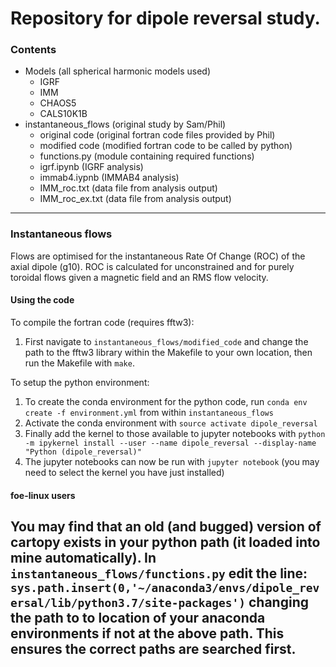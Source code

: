 # Repository for dipole reversal study.

### Contents
- Models (all spherical harmonic models used)
  - IGRF
  - IMM
  - CHAOS5
  - CALS10K1B
- instantaneous_flows (original study by Sam/Phil)
  - original code (original fortran code files provided by Phil)
  - modified code (modified fortran code to be called by python)
  - functions.py (module containing required functions)
  - igrf.ipynb (IGRF analysis)
  - immab4.iypnb (IMMAB4 analysis)
  - IMM_roc.txt (data file from analysis output)
  - IMM_roc_ex.txt (data file from analysis output)
  
-----

### Instantaneous flows

Flows are optimised for the instantaneous Rate Of Change (ROC) of the axial dipole (g10). ROC is calculated for unconstrained and for purely toroidal flows given a magnetic field and an RMS flow velocity.

#### Using the code

To compile the fortran code (requires fftw3):
1. First navigate to `instantaneous_flows/modified_code` and change the path to the fftw3 library within the Makefile to your own location, then run the Makefile with `make`.

To setup the python environment:
1. To create the conda environment for the python code, run `conda env create -f environment.yml` from within `instantaneous_flows`
2. Activate the conda environment with `source activate dipole_reversal`
3. Finally add the kernel to those available to jupyter notebooks with `python -m ipykernel install --user --name dipole_reversal --display-name "Python (dipole_reversal)"`
4. The jupyter notebooks can now be run with `jupyter notebook` (you may need to select the kernel you have just installed)

#### foe-linux users

You may find that an old (and bugged) version of cartopy exists in your python path (it loaded into mine automatically). In `instantaneous_flows/functions.py`
edit the line:
`sys.path.insert(0,'~/anaconda3/envs/dipole_reversal/lib/python3.7/site-packages')`
changing the path to to location of your anaconda environments if not at the above path. This ensures the correct paths are
searched first.
-----
